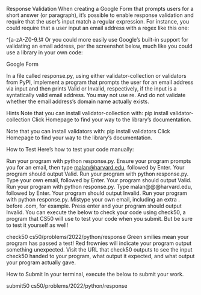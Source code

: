 Response Validation
When creating a Google Form that prompts users for a short answer (or paragraph), it’s possible to enable response validation and require that the user’s input match a regular expression. For instance, you could require that a user input an email address with a regex like this one:

^[a-zA-Z0-9.!#$%&'*+\/=?^_`{|}~-]+@[a-zA-Z0-9](?:[a-zA-Z0-9-]{0,61}[a-zA-Z0-9])?(?:\.[a-zA-Z0-9](?:[a-zA-Z0-9-]{0,61}[a-zA-Z0-9])?)*$
Or you could more easily use Google’s built-in support for validating an email address, per the screenshot below, much like you could use a library in your own code:

Google Form

In a file called response.py, using either validator-collection or validators from PyPI, implement a program that prompts the user for an email address via input and then prints Valid or Invalid, respectively, if the input is a syntatically valid email address. You may not use re. And do not validate whether the email address’s domain name actually exists.

Hints
Note that you can install validator-collection with:
pip install validator-collection
Click Homepage to find your way to the library’s documentation.

Note that you can install validators with:
pip install validators
Click Homepage to find your way to the library’s documentation.

How to Test
Here’s how to test your code manually:

Run your program with python response.py. Ensure your program prompts you for an email, then type malan@harvard.edu, followed by Enter. Your program should output Valid.
Run your program with python response.py. Type your own email, followed by Enter. Your program should output Valid.
Run your program with python response.py. Type malan@@@harvard.edu, followed by Enter. Your program should output Invalid.
Run your program with python response.py. Mistype your own email, including an extra . before .com, for example. Press enter and your program should output Invalid.
You can execute the below to check your code using check50, a program that CS50 will use to test your code when you submit. But be sure to test it yourself as well!

check50 cs50/problems/2022/python/response
Green smilies mean your program has passed a test! Red frownies will indicate your program output something unexpected. Visit the URL that check50 outputs to see the input check50 handed to your program, what output it expected, and what output your program actually gave.

How to Submit
In your terminal, execute the below to submit your work.

submit50 cs50/problems/2022/python/response